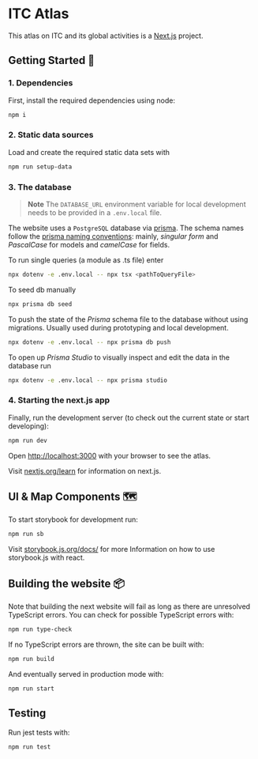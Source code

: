 # ITC Atlas

This atlas on ITC and its global activities is a [Next.js](https://nextjs.org/) project.

## Getting Started 🚀

### 1. Dependencies

First, install the required dependencies using node:

```bash
npm i
```

### 2. Static data sources

Load and create the required static data sets with

```bash
npm run setup-data
```

### 3. The database

> **Note**
> The `DATABASE_URL` environment variable for local development needs to be provided in a `.env.local` file.

The website uses a `PostgreSQL` database via [prisma](https://prisma.io/).
The schema names follow the [prisma naming conventions](https://www.prisma.io/docs/reference/api-reference/prisma-schema-reference#naming-conventions): mainly, _singular form_ and _PascalCase_ for models and _camelCase_ for fields.

To run single queries (a module as .ts file) enter

```bash
npx dotenv -e .env.local -- npx tsx <pathToQueryFile>
```

To seed db manually

```bash
npx prisma db seed
```

To push the state of the _Prisma_ schema file to the database without using migrations. Usually used during prototyping and local development.

```bash
npx dotenv -e .env.local -- npx prisma db push
```

To open up _Prisma Studio_ to visually inspect and edit the data in the database run

```bash
npx dotenv -e .env.local -- npx prisma studio
```

### 4. Starting the next.js app

Finally, run the development server (to check out the current state or start developing):

```bash
npm run dev
```

Open [http://localhost:3000](http://localhost:3000) with your browser to see the atlas.

Visit [nextjs.org/learn](https://nextjs.org/learn) for information on next.js.

## UI & Map Components 🗺

To start storybook for development run:

```bash
npm run sb
```

Visit [storybook.js.org/docs/](https://storybook.js.org/docs/react/get-started/introduction) for more Information on how to use storybook.js with react.

## Building the website 📦

Note that building the next website will fail as long as there are unresolved TypeScript errors.
You can check for possible TypeScript errors with:

```bash
npm run type-check
```

If no TypeScript errors are thrown, the site can be built with:

```bash
npm run build
```

And eventually served in production mode with:

```bash
npm run start
```

## Testing

Run jest tests with:

```bash
npm run test
```

